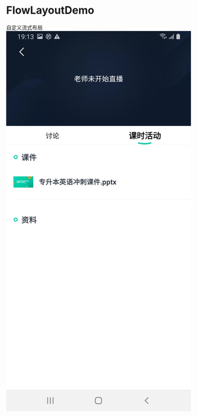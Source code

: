 # FlowLayoutDemo
自定义流式布局
![image](https://github.com/weihuihuang/FlowLayoutDemo/blob/master/demo.jpg)

